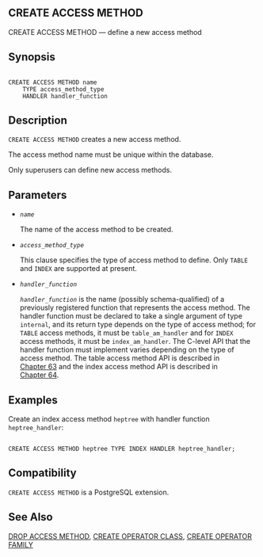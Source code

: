 ## CREATE ACCESS METHOD

CREATE ACCESS METHOD — define a new access method

## Synopsis

```

CREATE ACCESS METHOD name
    TYPE access_method_type
    HANDLER handler_function
```

## Description

`CREATE ACCESS METHOD` creates a new access method.

The access method name must be unique within the database.

Only superusers can define new access methods.

## Parameters

* *`name`*

    The name of the access method to be created.

* *`access_method_type`*

    This clause specifies the type of access method to define. Only `TABLE` and `INDEX` are supported at present.

* *`handler_function`*

    *`handler_function`* is the name (possibly schema-qualified) of a previously registered function that represents the access method. The handler function must be declared to take a single argument of type `internal`, and its return type depends on the type of access method; for `TABLE` access methods, it must be `table_am_handler` and for `INDEX` access methods, it must be `index_am_handler`. The C-level API that the handler function must implement varies depending on the type of access method. The table access method API is described in [Chapter 63](tableam "Chapter 63. Table Access Method Interface Definition") and the index access method API is described in [Chapter 64](indexam "Chapter 64. Index Access Method Interface Definition").

## Examples

Create an index access method `heptree` with handler function `heptree_handler`:

```

CREATE ACCESS METHOD heptree TYPE INDEX HANDLER heptree_handler;
```

## Compatibility

`CREATE ACCESS METHOD` is a PostgreSQL extension.

## See Also

[DROP ACCESS METHOD](sql-drop-access-method "DROP ACCESS METHOD"), [CREATE OPERATOR CLASS](sql-createopclass "CREATE OPERATOR CLASS"), [CREATE OPERATOR FAMILY](sql-createopfamily "CREATE OPERATOR FAMILY")